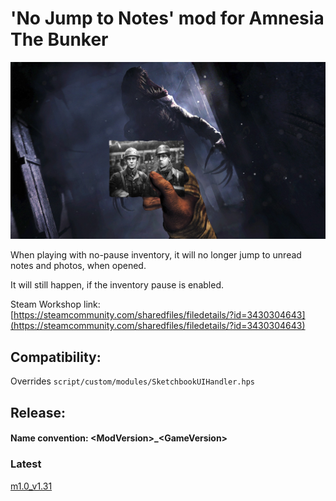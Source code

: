 # 'No Jump to Notes' mod for Amnesia The Bunker

<p align="center">
    <img width="1280" src="doc/LauncherPic_1280x720.png" alt="Mod Logo">
</p>

When playing with no-pause inventory, it will no longer jump to unread notes and photos, when opened.

It will still happen, if the inventory pause is enabled.

Steam Workshop link: [https://steamcommunity.com/sharedfiles/filedetails/?id=3430304643](https://steamcommunity.com/sharedfiles/filedetails/?id=3430304643)

## Compatibility:
Overrides `script/custom/modules/SketchbookUIHandler.hps`

## Release:
#### Name convention: \<ModVersion\>_\<GameVersion\>

### Latest
[m1.0_v1.31](https://github.com/pttoth/AmnesiaBunker_NoJumpToNotes/releases/tag/m1.0_v1.31)
